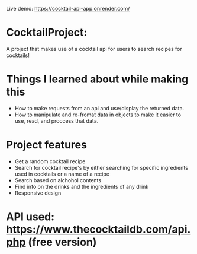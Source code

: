 Live demo: https://cocktail-api-app.onrender.com/

# CocktailProject:

A project that makes use of a cocktail api for users to search recipes for cocktails!

# Things I learned about while making this

- How to make requests from an api and use/display the returned data.
- How to manipulate and re-fromat data in objects to make it easier to use, read, and proccess that data.

# Project features

- Get a random cocktail recipe
- Search for cocktail recipe's by either searching for specific ingredients used in cocktails or a name of a recipe
- Search based on alchohol contents
- Find info on the drinks and the ingredients of any drink
- Responsive design

# API used: https://www.thecocktaildb.com/api.php (free version)
